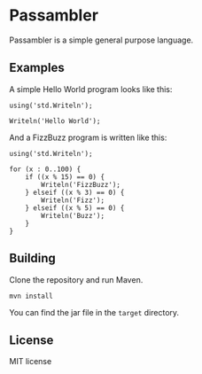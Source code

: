 # Passambler
Passambler is a simple general purpose language.

## Examples
A simple Hello World program looks like this:
```
using('std.Writeln');

Writeln('Hello World');
```

And a FizzBuzz program is written like this:
```
using('std.Writeln');

for (x : 0..100) {
    if ((x % 15) == 0) {
        Writeln('FizzBuzz');
    } elseif ((x % 3) == 0) {
        Writeln('Fizz');
    } elseif ((x % 5) == 0) {
        Writeln('Buzz');
    }
}
```

## Building
Clone the repository and run Maven.
```
mvn install
```
You can find the jar file in the `target` directory.

## License
MIT license